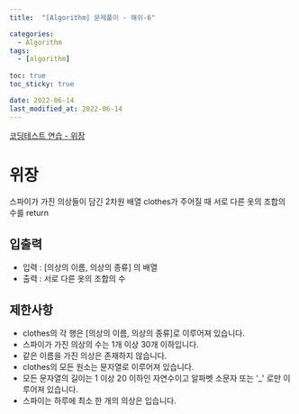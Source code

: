 ```yaml
---
title:  "[Algorithm] 문제풀이 - 해쉬-6"

categories:
  - Algorithm
tags:
  - [algorithm]
  
toc: true
toc_sticky: true

date: 2022-06-14
last_modified_at: 2022-06-14
---
```


[코딩테스트 연습 - 위장](https://programmers.co.kr/learn/courses/30/lessons/42578)

# 위장

스파이가 가진 의상들이 담긴 2차원 배열 clothes가 주어질 때 서로 다른 옷의 조합의 수를 return

## 입출력

- 입력 : [의상의 이름, 의상의 종류] 의 배열
- 출력 : 서로 다른 옷의 조합의 수

## 제한사항

- clothes의 각 행은 [의상의 이름, 의상의 종류]로 이루어져 있습니다.
- 스파이가 가진 의상의 수는 1개 이상 30개 이하입니다.
- 같은 이름을 가진 의상은 존재하지 않습니다.
- clothes의 모든 원소는 문자열로 이루어져 있습니다.
- 모든 문자열의 길이는 1 이상 20 이하인 자연수이고 알파벳 소문자 또는 '_' 로만 이루어져 있습니다.
- 스파이는 하루에 최소 한 개의 의상은 입습니다.
